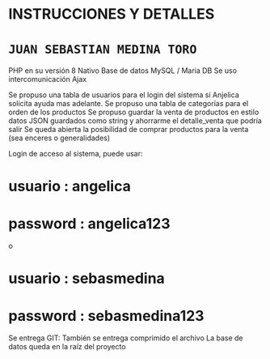 # INSTRUCCIONES Y DETALLES
# ``JUAN SEBASTIAN MEDINA TORO``
PHP en su versión 8 Nativo
Base de datos MySQL / Maria DB
Se uso intercomunicación Ajax

Se propuso una tabla de usuarios para el login del sistema si Anjelica solicita ayuda mas adelante.
Se propuso una tabla de categorías para el orden de los productos
Se propuso guardar la venta de productos en estilo datos JSON guardados como string y ahorrarme el detalle_venta que podría salir
Se queda abierta la posibilidad de comprar productos para la venta (sea enceres o generalidades)

Login de acceso al sistema, puede usar:
#   usuario  : angelica
#   password : angelica123
o
#   usuario  : sebasmedina
#   password : sebasmedina123


Se entrega GIT:
También se entrega comprimido el archivo
La base de datos queda en la raíz del proyecto